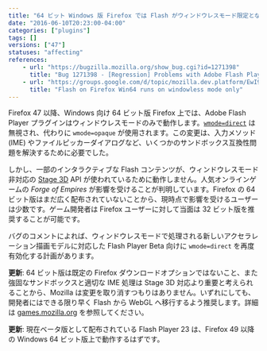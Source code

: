 ```yaml
---
title: "64 ビット Windows 版 Firefox では Flash がウィンドウレスモード限定となり、Stage 3D が影響を受けます"
date: "2016-06-10T20:23:00-04:00"
categories: ["plugins"]
tags: []
versions: ["47"]
statuses: "affecting"
references:
    - url: "https://bugzilla.mozilla.org/show_bug.cgi?id=1271398"
      title: "Bug 1271398 - [Regression] Problems with Adobe Flash Player Stage3D and Firefox x64 >=v47"
    - url: "https://groups.google.com/d/topic/mozilla.dev.platform/EwI9Fq4DPy4/discussion"
      title: "Flash on Firefox Win64 runs on windowless mode only"
---
```

Firefox 47 以降、Windows 向け 64 ビット版 Firefox 上では、Adobe Flash Player プラグインはウィンドウレスモードのみで動作します。[`wmode=direct`](https://helpx.adobe.com/jp/flash/kb/231465.html#main_anc_c) は無視され、代わりに `wmode=opaque` が使用されます。この変更は、入力メソッド (IME) やファイルピッカーダイアログなど、いくつかのサンドボックス互換性問題を解決するために必要でした。

しかし、一部のインタラクティブな Flash コンテンツが、ウィンドウレスモード非対応の [Stage 3D](http://www.adobe.com/devnet/flashplayer/stage3d.html) API が使われているために動作しません。人気オンラインゲームの *Forge of Empires* が影響を受けることが判明しています。Firefox の 64 ビット版はまだ広く配布されていないことから、現時点で影響を受けるユーザーは少数です。ゲーム開発者は Firefox ユーザーに対して当面は 32 ビット版を推奨することが可能です。

バグのコメントによれば、ウィンドウレスモードで処理される新しいアクセラレーション描画モデルに対応した Flash Player Beta 向けに `wmode=direct` を再度有効化する計画があります。

**更新**: 64 ビット版は既定の Firefox ダウンロードオプションではないこと、また強固なサンドボックスと適切な IME 処理は Stage 3D 対応より重要と考えられることから、Mozilla は変更を取り消すつもりはありません。いずれにしても、開発者にはできる限り早く Flash から WebGL へ移行するよう推奨します。詳細は [games.mozilla.org](https://games.mozilla.org/) を参照してください。

**更新**: 現在ベータ版として配布されている Flash Player 23 は、Firefox 49 以降の Windows 64 ビット版上で動作するはずです。

